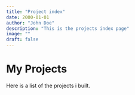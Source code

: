 ```yaml
---
title: "Project index"
date: 2000-01-01
author: "John Doe"
description: "This is the projects index page"
image: ""
draft: false
---
```

# My Projects

Here is a list of the projects i built.
